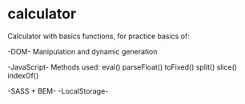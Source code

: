 # calculator

Calculator with basics functions, for practice basics of:

-DOM-
  Manipulation and dynamic generation

-JavaScript-
  Methods used: 
    eval()
    parseFloat()
    toFixed()
    split()
    slice()
    indexOf()
    
-SASS + BEM-
-LocalStorage-
    

    
    

